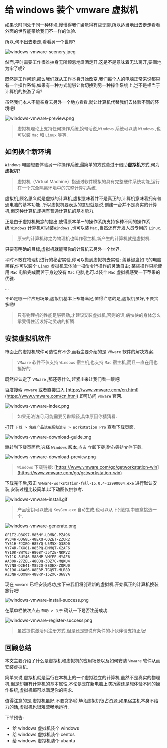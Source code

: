 # 给 windows 装个 vmware 虚拟机

如果长时间处于同一种环境,慢慢得我们会觉得有些无聊,所以适当地出去走走看看外面的世界能带给我们不一样的体验.

所以,何不出去走走,看看另一个世界?

![windows-vmware-scenery.jpeg](./images/windows-vmware-scenery.jpeg)

然而,平时需要工作很难抽身无所顾忌地潇洒走开,这是不是意味着无法离开,要画地为牢了呢?

既然是工作问题,那么我们就从工作本身开始改变,我们每个人的电脑正常来说都只有一个操作系统,如果有一种方式能够让你切换到另一种操作系统上,岂不是相当于计算机的旅游了吗?

虽然我们本人不能亲身去另外一个地方看看,就让计算机代替我们去体验不同的环境吧!

![windows-vmware-preview.png](./images/windows-vmware-preview.png)

> 虚拟机理论上支持任何操作系统,换句话说,`Windows` 系统可以装 `Windows` ,也可以装 `Mac` 和 `Linux` 等等.

## 如何换个新环境

`Windows` 电脑想要体验另一种操作系统,最简单的方式莫过于借助**虚拟机**方式,何为**虚拟机**?

> 虚拟机（Virtual Machine）指通过软件模拟的具有完整硬件系统功能,运行在一个完全隔离环境中的完整计算机系统.

虚拟机,顾名思义就是虚拟的计算机,虚拟意味着并不是真正的,计算机意味着拥有普通电脑的基本功能.
所以虚拟机要表达的意思就是说,创建一台并不是真实的计算机,但这种计算机却拥有普通计算机的基本能力.

正是由于虚拟机概念的提出,使得原本单一的操作系统支持多种不同的操作系统.`Windows` 计算机可以装`Windows` ,也可以装 `Mac` ,当然还有开发人员专用的 `Linux`.

> 原来的计算机称之为物理机也叫作宿主机,新产生的计算机就是虚拟机.

只要有明确的目标,虚拟机就能带你的计算机去另外一个世界.

平时不敢在物理机进行的秘密实验,你可以搬到虚拟机去实验;
羡慕键盘如飞的电脑黑客,你可以装个 `Linux` 虚拟机去体验一把命令行操作的灵活自由;
某些操作只能使用 `Mac` 电脑完成而苦于身边没有 `Mac` 电脑,也可以装个 `Mac` 虚拟机感受一下苹果的优雅.

...

不论是哪一种应用场景,虚拟机基本上都能满足,值得注意的是,虚拟机虽好,不要贪多哟!

> 只有物理机的性能足够强劲,才建议安装虚拟机,否则的话,病怏怏的身体怎么承受得住活泼好动灵魂的折腾.

## 安装虚拟机软件

市面上的虚拟机软件可选性有不少,而我主要介绍的是 `VMware` 软件的解决方案.

> `VMware` 软件不仅支持 `Windows` 宿主机,也支持 `Mac` 宿主机,而且一直在用也挺好的.

既然应认定了 `VMware` ,那还等什么,赶紧出来让我们看一眼吧!

百度搜索 `vmware` 或者直接进入 [https://www.vmware.com/cn.html](https://www.vmware.com/cn.html) 即可访问 `vmware` 官网.

![windows-vmware-index.png](./images/windows-vmware-index.png)

> 如果无法访问,可能需要另辟蹊径,具体原因你猜猜看.

打开 `下载 > 免费产品试用版和演示 > Workstation Pro` 查看下载页面.

![windows-vmware-download-guide.png](./images/windows-vmware-download-guide.png)

跳转到下载页面后,选择 `Windows` 版本,点击 [立即下载](https://www.vmware.com/go/getworkstation-win),耐心等待文件下载.

![windows-vmware-download-preview.png](./images/windows-vmware-download-preview.png)

> `Windows` 下载链接: [https://www.vmware.com/go/getworkstation-win](https://www.vmware.com/go/getworkstation-win)

下载完毕后,双击 `VMware-workstation-full-15.0.4-12990004.exe` 进行默认安装,安装过程比较简单,以下动图仅供参考.

![windows-vmware-install.gif](./images/windows-vmware-install.gif)

> 产品密钥可以使用 `KeyGen.exe` 自动生成,也可以从下列密钥中随意挑选一个.

![windows-vmware-generate.png](./images/windows-vmware-generate.png)

```
GF1T2-D8G97-M85MY-LDMNC-PZA96
AV34H-DDG8L-48EXQ-CQZET-ZZUR2
YY51H-FJXEQ-H85YQ-U5M5X-Q38D0
VY74R-FXX81-085PQ-DMMQT-X2AF6
VY10K-8WY03-H808Y-35YZE-NKKV2
YY11K-8UY46-M88MP-VMYEE-MYAF6
AA30K-27ZEL-480DQ-3DZ7C-MQKU4
VV7N8-D2E41-M852Q-8EQEX-ZQRU0
VC190-46W06-08E8P-TGQ5T-MLR8D
AZ3NH-DQX9N-488RP-15ZXC-Q68VA
```

现在 `vmware` 已经安装成功,接下来我们将创建新的虚拟机,开始真正的计算机换装旅行吧!

![windows-vmware-install-success.png](./images/windows-vmware-install-success.png)

在菜单栏依次点击 `帮助 > 关于` 确认一下是否注册成功.

![windows-vmware-register-success.png](./images/windows-vmware-register-success.png)

> 虽然提供激活码注册方式,但是还是想说有条件的小伙伴请支持正版!

## 回顾总结

本文主要介绍了什么是虚拟机和虚拟机的应用场景以及如何安装 `Vmware` 软件从而安装虚拟机.

简单来说,虚拟机就是运行在本机上的一个虚拟独立的计算机,虽然不是真实的物理机,但是却拥有计算机的基本属性,不论是想在新电脑上瞎折腾还是想体验不同的操作系统,虚拟机都可以满足你的需求.

值得注意的是,虚拟机虽好,不要贪多哟,毕竟虚拟机很占资源,如果宿主机本身不给力的话,虚拟机也很难流畅地运行.

下节预告:

-  给 windows 虚拟机装个 windows
-  给 windows 虚拟机装个 centos
-  给 windows 虚拟机装个 ubantu
        